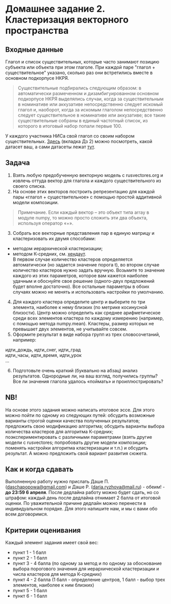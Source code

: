 # Домашнее задание 2. Кластеризация векторного пространства

## Входные данные
Глагол и список существительных, которые часто занимают позицию субъекта или объекта при этом глаголе. При каждой паре "глагол + существительное" указано, сколько раз они встретились вместе в основном подкорпусе НКРЯ.
> Существительные подбирались следующим образом: в автоматически размеченном и дизамбигуированном основном подкорпусе НКРЯ выделялись случаи, когда за существительным в номинативе или аккузативе непосредственно следует искомый глагол и, наоборот, когда за искомым глаголом непосредственно следует существительное в номинативе или аккузативе; все такие существительные собраны в единый частотный список, из которого в итоговый набор попали первые 100.  

У каждого участника НИСа свой глагол со своим набором существительных. [Здесь](https://docs.google.com/spreadsheets/d/1l9qsuL3HiSM67qFEmj1z8vrUBmdINy_4V_lIRGzI5Vc/edit?ts=603e9827#gid=821448885) (вкладка Дз 2) 
можно посмотреть, какой датасет ваш, а сами датасеты лежат [тут](https://github.com/dashapopova/CompSemantics/tree/main/HWs/hw2_input%20data).

## Задача
1. Взять любую предобученную векторную модель с rusvectores.org и извлечь оттуда вектор для глагола и каждого существительного из своего списка.
2. На основе этих векторов построить репрезентацию для каждой пары «глагол + существительное» с помощью простой аддитивной модели композиции.
> Примечание. Если каждый вектор – это объект типа array в модуле numpy, то можно просто сложить эти два объекта, используя оператор «+».
3. Собрать все векторные представления пар в единую матрицу и кластеризовать их двумя способами:
* методом иерархической кластеризации;
* методом К-средних, см. [хендаут](https://github.com/dashapopova/CompSemantics/blob/main/Clustering/CompSemClustering.ipynb).<br/>
В первом случае количество кластеров определяется автоматически (но задается значение порога t), во втором случае количество кластеров нужно задать вручную.
Возьмите то значение каждого из этих параметров, которое вам кажется наиболее удачным и обоснуйте свое решение (одного-двух предложений будет вполне достаточно).
Все остальные параметры в обоих случаях можно не менять и использовать настройки по умолчанию.
4. Для каждого кластера определите центр и выберите по три элемента, наиболее к нему близких (по метрике косинусной близости).
Центр можно определить как среднее арифметическое среди всех элементов кластера по каждому измерению (например, с помощью метода numpy.mean).
Кластеры, размер которых не превышает двух элементов, не учитывайте совсем.
7. Оформите результат в виде набора групп из трех словосочетаний, например:  

идти_дождь, идти_снег, идти_град <br/>
идти_часы, идти_время, идти_урок <br/>
…  

6. Подготовьте очень краткий (буквально на абзац) анализ результатов. Однородные ли, на ваш взгляд, получились группы? Все ли значения глагола удалось «поймать» и проиллюстрировать?

## NB!
На основе этого задания можно написать итоговое эссе. Для этого можно пойти по одному из следующих путей: обсудить возможные варианты строгой оценки качества полученных результатов; предложить свою модификацию алгоритма; обсудить варианты выбора количества кластеров для алгоритма К-средних; поэкспериментировать с различными параметрами (взять другие модели с rusvectores; попробовать другие модели композиции; поменять настройки алгоритма кластеризации и т.п.) и обсудить результат. А можно предложить свой вариант развития сюжета. 

## Как и когда сдавать
Выполненную работу нужно прислать Даше П. (daschapopowa@gmail.com) и Даше Р. (daria.ryzhova@mail.ru) - обеим! - **до 23:59 6 апреля**. После дедлайна работу можно будет сдать, но со штрафом: каждый день после дедлайна отнимает 2 балла от итоговой оценки. По уважительной причине дедлайн можно перенести в индивидуальном порядке. Для этого напишите нам, и мы с вами обо всем договоримся.  

## Критерии оценивания
Каждый элемент задания имеет свой вес:
* пункт 1 - 1 балл
* пункт 2 - 1 балл
* пункт 3 - 4 балла (по одному за метод и по одному за обоснование выбора порогового значения для иерархической кластеризации и числа кластеров для метода К-средних)
* пункт 4 - 2 балла (1 балл - определение центров, 1 балл - выбор трех элементов, наиболее к ним близких)
* пункт 5 - 1 балл
* пункт 6 - 1 балл
